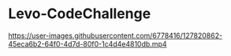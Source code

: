 # Levo-CodeChallenge



https://user-images.githubusercontent.com/6778416/127820862-45eca6b2-64f0-4d7d-80f0-1c4d4e4810db.mp4

